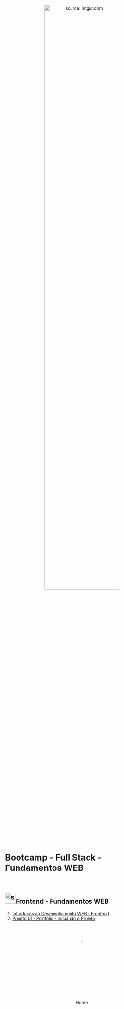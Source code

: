 <div align="center">
    <img src="https://i.imgur.com/Dxz805G.png" title="source: imgur.com" width="70%"/> 
</div>
<h1>Bootcamp - Full Stack - Fundamentos WEB</h1>

<br />

<h2><img src="https://i.imgur.com/ojhc9Jc.png" title="source: imgur.com" width="35px"/>Frontend - Fundamentos WEB</h2>



1. <a href="01.md">Introdução ao Desenvolvimento WEB - Frontend</a>
2. <a href="02.md">Projeto 01 - Portfólio - Iniciando o Projeto</a>

<br /><br />

<div align="center"><a href="../README.md"><img src="https://i.imgur.com/kfHCxif.png" title="source: imgur.com" width="5%"/></a></div>
<div align="center">Home</div>
